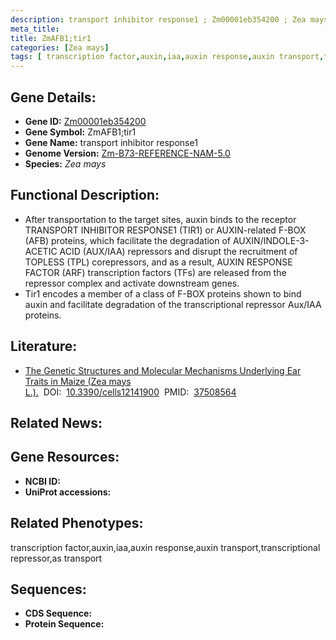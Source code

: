 ```yaml
---
description: transport inhibitor response1 ; Zm00001eb354200 ; Zea mays
meta_title:
title: ZmAFB1;tir1
categories: [Zea mays]
tags: [ transcription factor,auxin,iaa,auxin response,auxin transport,transcriptional repressor,as transport ]
---
```


## Gene Details:
- **Gene ID:**	[Zm00001eb354200]()
- **Gene Symbol:** ZmAFB1;tir1
- **Gene Name:** transport inhibitor response1
- **Genome Version:** [Zm-B73-REFERENCE-NAM-5.0]()
- **Species:** *Zea mays*

## Functional Description:
   - After transportation to the target sites, auxin binds to the receptor TRANSPORT INHIBITOR RESPONSE1 (TIR1) or AUXIN-related F-BOX (AFB) proteins, which facilitate the degradation of AUXIN/INDOLE-3-ACETIC ACID (AUX/IAA) repressors and disrupt the recruitment of TOPLESS (TPL) corepressors, and as a result, AUXIN RESPONSE FACTOR (ARF) transcription factors (TFs) are released from the repressor complex and activate downstream genes.
   - Tir1 encodes a member of a class of F-BOX proteins shown to bind auxin and facilitate degradation of the transcriptional repressor Aux/IAA proteins.

## Literature:
   - [The Genetic Structures and Molecular Mechanisms Underlying Ear Traits in Maize (Zea mays L.).]( https://www.mdpi.com/2073-4409/12/14/1900)&nbsp;&nbsp;DOI:&nbsp;&nbsp;[10.3390/cells12141900](https://www.mdpi.com/2073-4409/12/14/1900)&nbsp;&nbsp;PMID:&nbsp;&nbsp;[37508564](https://pubmed.ncbi.nlm.nih.gov/37508564/)

## Related News:

## Gene Resources:
- **NCBI ID:** [](https://www.ncbi.nlm.nih.gov/gene/?term=)
- **UniProt accessions:** [](https://www.uniprot.org/uniprotkb//entry)

## Related Phenotypes:
transcription factor,auxin,iaa,auxin response,auxin transport,transcriptional repressor,as transport

## Sequences:
- **CDS Sequence:**
- **Protein Sequence:**
